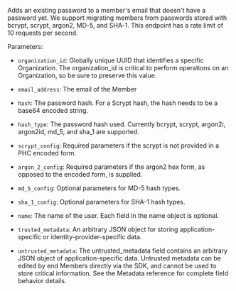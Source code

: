 Adds an existing password to a member's email that doesn't have a password yet. We support migrating members from passwords stored with bcrypt, scrypt, argon2, MD-5, and SHA-1. This endpoint has a rate limit of 10 requests per second.

Parameters:

- `organization_id`: Globally unique UUID that identifies a specific Organization. The organization_id is critical to perform operations on an Organization, so be sure to preserve this value.

- `email_address`: The email of the Member

- `hash`: The password hash. For a Scrypt hash, the hash needs to be a base64 encoded string.

- `hash_type`: The password hash used. Currently bcrypt, scrypt, argon2i, argon2id, md_5, and sha_1 are supported.

- `scrypt_config`: Required parameters if the scrypt is not provided in a PHC encoded form.

- `argon_2_config`: Required parameters if the argon2 hex form, as opposed to the encoded form, is supplied.

- `md_5_config`: Optional parameters for MD-5 hash types.

- `sha_1_config`: Optional parameters for SHA-1 hash types.

- `name`: The name of the user. Each field in the name object is optional.

- `trusted_metadata`: An arbitrary JSON object for storing application-specific or identity-provider-specific data.

- `untrusted_metadata`: The untrusted_metadata field contains an arbitrary JSON object of application-specific data. Untrusted metadata can be edited by end Members directly via the SDK, and cannot be used to store critical information. See the Metadata reference for complete field behavior details.
